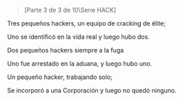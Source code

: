 >[Parte 3 de 3 de 10\Serie HACK]

 Tres pequeños hackers, un equipo de cracking de élite;

 Uno se identificó en la vida real y luego hubo dos.

 Dos pequeños hackers siempre a la fuga

 Uno fue arrestado en la aduana, y luego hubo uno.

 Un pequeño hacker, trabajando solo;

 Se incorporó a una Corporación y luego no quedó ninguno.
